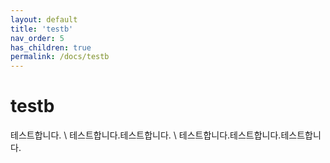 ```yaml
---
layout: default
title: 'testb'
nav_order: 5
has_children: true
permalink: /docs/testb
---
```


# testb

테스트합니다. \\
테스트합니다.테스트합니다. \\
테스트합니다.테스트합니다.테스트합니다.
